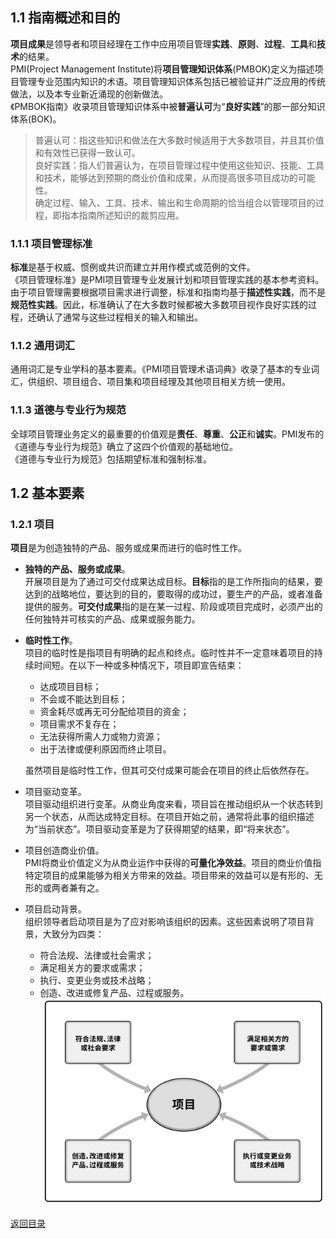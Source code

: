 ## 1.1 指南概述和目的
**项目成果**是领导者和项目经理在工作中应用项目管理**实践**、**原则**、**过程**、**工具**和**技术**的结果。  
PMI(Project Management Institute)将**项目管理知识体系**(PMBOK)定义为描述项目管理专业范围内知识的术语。项目管理知识体系包括已被验证并广泛应用的传统做法，以及本专业新近涌现的创新做法。  
《PMBOK指南》收录项目管理知识体系中被**普遍认可**为“**良好实践**”的那一部分知识体系(BOK)。  
> 普遍认可：指这些知识和做法在大多数时候适用于大多数项目，并且其价值和有效性已获得一致认可。  
> 良好实践：指人们普遍认为，在项目管理过程中使用这些知识、技能、工具和技术，能够达到预期的商业价值和成果，从而提高很多项目成功的可能性。  
确定过程、输入、工具、技术、输出和生命周期的恰当组合以管理项目的过程，即指本指南所述知识的裁剪应用。  
### 1.1.1 项目管理标准
**标准**是基于权威、惯例或共识而建立并用作模式或范例的文件。  
《项目管理标准》是PMI项目管理专业发展计划和项目管理实践的基本参考资料。由于项目管理需要根据项目需求进行调整，标准和指南均基于**描述性实践**，而不是**规范性实践**。因此，标准确认了在大多数时候都被大多数项目视作良好实践的过程，还确认了通常与这些过程相关的输入和输出。  

### 1.1.2 通用词汇
通用词汇是专业学科的基本要素。《PMI项目管理术语词典》收录了基本的专业词汇，供组织、项目组合、项目集和项目经理及其他项目相关方统一使用。

### 1.1.3 道德与专业行为规范
全球项目管理业务定义的最重要的价值观是**责任**、**尊重**、**公正**和**诚实**。PMI发布的《道德与专业行为规范》确立了这四个价值观的基础地位。  
《道德与专业行为规范》包括期望标准和强制标准。  

## 1.2 基本要素

### 1.2.1 项目
**项目**是为创造独特的产品、服务或成果而进行的临时性工作。  
+ **独特的产品、服务或成果**。  
  开展项目是为了通过可交付成果达成目标。**目标**指的是工作所指向的结果，要达到的战略地位，要达到的目的，要取得的成功过，要生产的产品，或者准备提供的服务。**可交付成果**指的是在某一过程、阶段或项目完成时，必须产出的任何独特并可核实的产品、成果或服务能力。  
+ **临时性工作**。  
  项目的临时性是指项目有明确的起点和终点。临时性并不一定意味着项目的持续时间短。在以下一种或多种情况下，项目即宣告结束：  
	- 达成项目目标；
	- 不会或不能达到目标；
	- 资金耗尽或再无可分配给项目的资金；
	- 项目需求不复存在；
	- 无法获得所需人力或物力资源；
	- 出于法律或便利原因而终止项目。  
	
  虽然项目是临时性工作，但其可交付成果可能会在项目的终止后依然存在。  
+ 项目驱动变革。  
  项目驱动组织进行变革。从商业角度来看，项目旨在推动组织从一个状态转到另一个状态，从而达成特定目标。在项目开始之前，通常将此事的组织描述为“当前状态”。项目驱动变革是为了获得期望的结果，即“将来状态”。  
+ 项目创造商业价值。  
  PMI将商业价值定义为从商业运作中获得的**可量化净效益**。项目的商业价值指特定项目的成果能够为相关方带来的效益。项目带来的效益可以是有形的、无形的或两者兼有之。  
+ 项目启动背景。  
  组织领导者启动项目是为了应对影响该组织的因素。这些因素说明了项目背景，大致分为四类：  
	- 符合法规、法律或社会需求；
	- 满足相关方的要求或需求；
	- 执行、变更业务或技术战略；
	- 创造、改进或修复产品、过程或服务。  
	![项目启动背景](../../static/Part.1/01/项目启动背景.JPG)
  
  
  

[返回目录](../../00.目录.md)